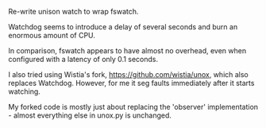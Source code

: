 Re-write unison watch to wrap fswatch.

Watchdog seems to introduce a delay of several seconds and burn an enormous
amount of CPU.

In comparison, fswatch appears to have almost no overhead, even when configured
with a latency of only 0.1 seconds.

I also tried using Wistia's fork, https://github.com/wistia/unox, which also
replaces Watchdog. However, for me it seg faults immediately after it starts
watching.

My forked code is mostly just about replacing the 'observer' implementation -
almost everything else in unox.py is unchanged.
